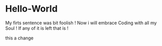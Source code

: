 # Hello-World

My firts sentence was bit foolish !
Now i will embrace Coding with all my Soul !
If any of it is left that is !

this a change
